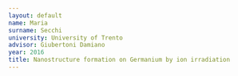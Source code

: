 ```yaml
---
layout: default 
name: Maria
surname: Secchi
university: University of Trento
advisor: Giubertoni Damiano
year: 2016
title: Nanostructure formation on Germanium by ion irradiation
---
```


